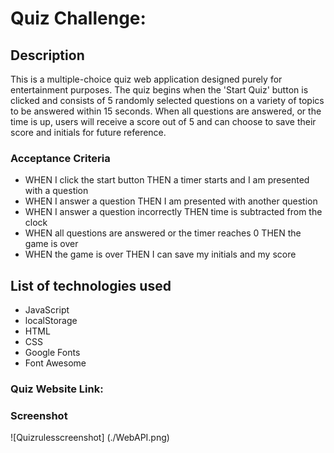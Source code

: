# Quiz Challenge:

## Description

This is a multiple-choice quiz web application designed purely for entertainment purposes. The quiz begins when the 'Start Quiz' button is clicked and consists of 5 randomly selected questions on a variety of topics to be answered within 15 seconds. When all questions are answered, or the time is up, users will receive a score out of 5 and can choose to save their score and initials for future reference.

### Acceptance Criteria

* WHEN I click the start button THEN a timer starts and I am presented with a question
* WHEN I answer a question THEN I am presented with another question
* WHEN I answer a question incorrectly THEN time is subtracted from the clock
* WHEN all questions are answered or the timer reaches 0 THEN the game is over
* WHEN the game is over THEN I can save my initials and my score




## List of technologies used

- JavaScript
- localStorage 
- HTML
- CSS 
- Google Fonts
- Font Awesome 



### Quiz Website Link:






### Screenshot

![Quizrulesscreenshot] (./WebAPI.png)